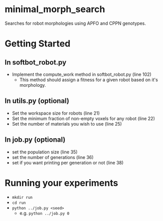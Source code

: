 # minimal_morph_search
Searches for robot morphologies using APFO and CPPN genotypes.

# Getting Started
## In softbot_robot.py
* Implement the compute_work method in softbot_robot.py (line 102)
  * This method should assign a fitness for a given robot based on it's morphology.

## In utils.py (optional)
* Set the workspace size for robots (line 21)
* Set the minimum fraction of non-empty voxels for any robot (line 22)
* Set the number of materials you wish to use (line  25)

## In job.py (optional)
* set the population size (line 35)
* set the number of generations (line 36)
* set if you want printing per generation or not (line 38)

# Running your experiments
* `mkdir run`
* `cd run`
* `python ../job.py <seed>`
  * e.g. `python ../job.py 0`

